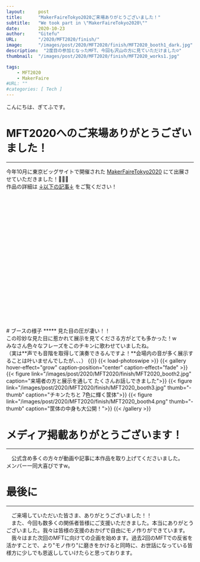 ```yaml
---
layout:     post
title:      "MakerFaireTokyo2020ご来場ありがとうございました！"
subtitle:   "We took part in \"MakerFaireTokyo2020\""
date:       2020-10-23
author:     "Gitefu"
URL:        "/2020/MFT2020/finish/"
image:      "/images/post/2020/MFT2020/finish/MFT2020_booth1_dark.jpg"
description:  "2度目の参加となったMFT、今回も沢山の方に見ていただけました☺️"
thumbnail:  "/images/post/2020/MFT2020/finish/MFT2020_works1.jpg"

tags:
    - MFT2020
    - MakerFaire
#URL: ""
#categories: [ Tech ]
---
```


こんにちは、ぎてふです。

# MFT2020へのご来場ありがとうございました！
*****

今年10月に東京ビッグサイトで開催された [MakerFaireTokyo2020](https://makezine.jp/event/mft2020/) にて出展させていただきました！🎉🎉🎉<br>
作品の詳細は [↓以下の記事↓](https://tofunology.github.io/site/post/mft2020_notice_works/) をご覧ください！<br>
<!-- 以下の埋め込みはこのサイトから作成「https://iframely.com/embed」 -->
<div class="iframely-embed"><div class="iframely-responsive" style="padding-bottom: 42.7344%; padding-top: 120px;"><a href="https://tofunology.github.io/site/2020/MFT2020/notice/works/" data-iframely-url="//cdn.iframe.ly/WyICFK6"></a></div></div><script async src="//cdn.iframe.ly/embed.js" charset="utf-8"></script>
<br>
# ブースの様子
*****
見た目の圧が凄い！！<br>
この珍妙な見た目に惹かれて展示を見てくださる方がとても多かった！w<br>
みなさん色々なフレーズをこのチキンに歌わせていましたね。<br>
（実は**声でも音階を取得して演奏できるんですよ！**会場内の音が多く展示することは叶いませんでしたが、、、）
{{<youtube QB3EP3gZRYM>}}
{{< load-photoswipe >}}
{{< gallery hover-effect="grow" caption-position="center" caption-effect="fade" >}}
{{< figure link="/images/post/2020/MFT2020/finish/MFT2020_booth2.jpg" caption="来場者の方と展示を通して たくさんお話しできました">}}
{{< figure link="/images/post/2020/MFT2020/finish/MFT2020_booth3.jpg" thumb="-thumb" caption="チキンたちと 7色に輝く筐体">}}
{{< figure link="/images/post/2020/MFT2020/finish/MFT2020_booth4.png" thumb="-thumb" caption="筐体の中身も大公開！">}}
{{< /gallery >}}
<br>

# メディア掲載ありがとうございます！
*****
　公式含め多くの方々が動画や記事に本作品を取り上げてくださいました。<br>メンバー一同大喜びですw。<br>

# 最後に
*****
　ご来場していただいた皆さま、ありがとうございました！！<br>
　また、今回も数多くの関係者皆様にご支援いただきました。本当にありがとうございました。我々は皆様の支援のおかげで自由にモノ作りができています。<br>
　我々はまた次回のMFTに向けての企画を始めます。過去2回のMFTでの反省を活かすことで、より"モノ作り"に磨きをかけると同時に、お世話になっている皆様方に少しでも恩返ししていけたらと思っております。
